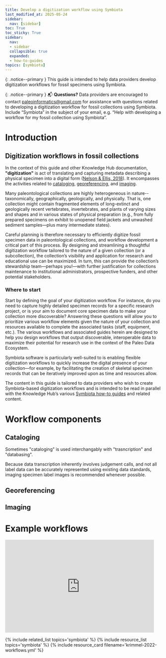 ```yaml
---
title: Develop a digitization workflow using Symbiota
last_modified_at: 2025-05-24
sidebar:
  nav: [sidebar]
toc: True
toc_sticky: True
sidebar:
  nav:
  - sidebar
  collapsible: true
  expanded:
  - how-to-guides
topics: [symbiota]
---
```


{: .notice--primary }
This guide is intended to help data providers develop digitization workflows for fossil specimens using Symbiota.

{: .notice--primary }
📬 **Questions?** Data providers are encouraged to contact paleoinformatics@gmail.com for assistance with questions related to developing a digitization workflow for fossil collections using Symbiota. Include “Symbiota” in the subject of your email, e.g. “Help with developing a workflow for my fossil collection using Symbiota”.

# Introduction

## Digitization workflows in fossil collections
In the context of this guide and other Knowledge Hub documentation, **"digitization"** is act of translating and capturing metadata describing a physical specimen into a digital form ([Nelson & Ellis, 2018](https://doi.org/10.1098/rstb.2017.0391)). It encompasses the activities related to [cataloging](#cataloging), [georeferencing](#georeferencing), and [imaging](#imaging). 

Many paleontological collections are highly heterogeneous in nature--taxonomically, geographically, geologically, and physically. That is, one collection might contain fragmented elements of long-extinct and geologically recent vertebrates, invertebrates, and plants of varying sizes and shapes and in various states of physical preparation (e.g., from fully prepared specimens on exhibit to unopened field jackets and unwashed sediment samples—plus many intermediate states). 

Careful planning is therefore necessary to efficiently digitize fossil specimen data in paleontological collections, and workflow development a critical part of this process. By designing and streamlining a thoughtful digitization workflow tailored to the nature of a given collection (or a subcollection), the collection’s visibility and application for research and educational use can be maximized. In turn, this can provide the collection’s stewardship team—perhaps you!—with further justification for collections maintenance to institutional administrators, prospective funders, and other potential stakeholders.

### Where to start 
Start by defining the goal of your digitization workflow. For instance, do you need to capture highly detailed specimen records for a specific research project, or is your aim to document core specimen data to make your collection more discoverable? Answering these questions will allow you to prioritize various workflow elements given the nature of your collection and resources available to complete the associated tasks (staff, equipment, etc.). The various workflows and associated guides herein are designed to help you design workflows that output discoverable, interoperable data to maximize their potential for research use in the context of the Paleo Data Ecosystem.

Symbiota software is particularly well-suited to is enabling flexible digitization workflows to quickly increase the digital presence of your collection—for example, by facilitating the creation of skeletal specimen records that can be iteratively improved upon as time and resources allow. 

The content in this guide is tailored to data providers who wish to create Symbiota-based digitization workflows and is intended to be read in parallel with the Knowledge Hub’s various [Symbiota how-to guides](/knowledge-hub/topics?topic=symbiota) and related content.

# Workflow components

## Cataloging

Sometimes "cataloging" is used interchangably with "trasncription" and "databasing". 


Because data transcription inherently involves judgement calls, and not all label data can be accurately represented using existing data standards, imaging specimen label images is recommended whenever possible. 

## Georeferencing

## Imaging

# Example workflows

<iframe src="https://docs.google.com/presentation/d/1_b6990eETxSRmIVEb8eamaAhEuK3jWLxTB41YYcX_so/embed?start=false&loop=false&delayms=10000" frameborder="0" width="480" height="299" allowfullscreen="true" mozallowfullscreen="true" webkitallowfullscreen="true"></iframe>


{% include related_list topics='symbiota' %}
{% include resource_list topics='symbiota' %}
{% include resource_card filename='krimmel-2022-workflows.yml' %}
